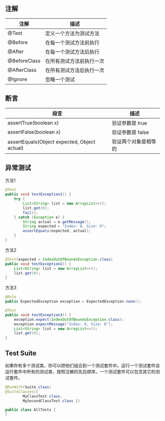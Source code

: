 ## 注解
| 注解           | 描述           |
| ------------ | ------------ |
| @Test        | 定义一个方法为测试方法  |
| @Before      | 在每一个测试方法前执行  |
| @After       | 在每一个测试方法后执行  |
| @BeforeClass | 在所有测试方法前执行一次 |
| @AfterClass  | 在所有测试方法后执行一次 |
| @Ignore      | 忽略一个测试       |

## 断言
| 段言                                       | 描述          |
| ---------------------------------------- | ----------- |
| assertTrue(boolean x)                    | 验证参数是 true  |
| assertFalse(boolean x)                   | 验证参数是 false |
| assertEquals(Object expected, Object actual) | 验证两个对象是相等的  |

## 异常测试

方法1

```java
@Test
public void testException1() {
    try {
        List<String> list = new ArrayList<>();
        list.get(0);
        fail();
    } catch (Exception e) {
        String actual = e.getMessage();
        String expected = "Index: 0, Size: 0";
        assertEquals(expected, actual);
    }
}
```

方法2

```java
@Test(expected = IndexOutOfBoundsException.class)
public void testException2() {
    List<String> list = new ArrayList<>();
    list.get(0);
}
```

方法3

```java
@Rule
public ExpectedException exception = ExpectedException.none();

@Test
public void testException3() {
    exception.expect(IndexOutOfBoundsException.class);
    exception.expectMessage("Index: 0, Size: 0");
    List<String> list = new ArrayList<>();
    list.get(0);
}
```


## Test Suite

如果你有多个测试类，你可以把他们组合到一个测试套件中。运行一个测试套件会运行套件中所有的测试类，按照注解的先后顺序。一个测试套件可以包含其它的测试套件。

```java
@RunWith(Suite.class)
@SuiteClasses({
        MyClassTest.class,
        MySecondClassTest.class })

public class AllTests {
}
```

